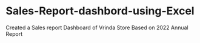 # Sales-Report-dashbord-using-Excel
Created a Sales report Dashboard of Vrinda Store Based on 2022 Annual Report
